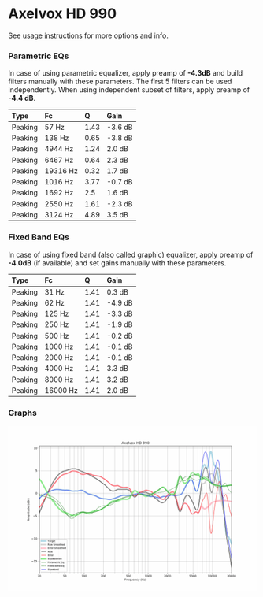 # Axelvox HD 990
See [usage instructions](https://github.com/jaakkopasanen/AutoEq#usage) for more options and info.

### Parametric EQs
In case of using parametric equalizer, apply preamp of **-4.3dB** and build filters manually
with these parameters. The first 5 filters can be used independently.
When using independent subset of filters, apply preamp of **-4.4 dB**.

| Type    | Fc       |    Q | Gain    |
|:--------|:---------|:-----|:--------|
| Peaking | 57 Hz    | 1.43 | -3.6 dB |
| Peaking | 138 Hz   | 0.65 | -3.8 dB |
| Peaking | 4944 Hz  | 1.24 | 2.0 dB  |
| Peaking | 6467 Hz  | 0.64 | 2.3 dB  |
| Peaking | 19316 Hz | 0.32 | 1.7 dB  |
| Peaking | 1016 Hz  | 3.77 | -0.7 dB |
| Peaking | 1692 Hz  | 2.5  | 1.6 dB  |
| Peaking | 2550 Hz  | 1.61 | -2.3 dB |
| Peaking | 3124 Hz  | 4.89 | 3.5 dB  |

### Fixed Band EQs
In case of using fixed band (also called graphic) equalizer, apply preamp of **-4.0dB**
(if available) and set gains manually with these parameters.

| Type    | Fc       |    Q | Gain    |
|:--------|:---------|:-----|:--------|
| Peaking | 31 Hz    | 1.41 | 0.3 dB  |
| Peaking | 62 Hz    | 1.41 | -4.9 dB |
| Peaking | 125 Hz   | 1.41 | -3.3 dB |
| Peaking | 250 Hz   | 1.41 | -1.9 dB |
| Peaking | 500 Hz   | 1.41 | -0.2 dB |
| Peaking | 1000 Hz  | 1.41 | -0.1 dB |
| Peaking | 2000 Hz  | 1.41 | -0.1 dB |
| Peaking | 4000 Hz  | 1.41 | 3.3 dB  |
| Peaking | 8000 Hz  | 1.41 | 3.2 dB  |
| Peaking | 16000 Hz | 1.41 | 2.0 dB  |

### Graphs
![](./Axelvox%20HD%20990.png)